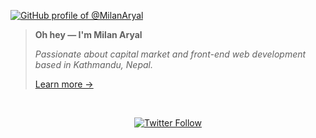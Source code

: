 [![GitHub profile of @MilanAryal](https://user-images.githubusercontent.com/9361180/89604434-fd00dc80-d88a-11ea-90b2-2132e1e11308.gif)](https://github.com/MilanAryal/MilanAryal)

> **Oh hey — I'm Milan Aryal**
>
> _Passionate about capital market and front-end web development based in Kathmandu, Nepal._
>
> [Learn more →](https://milanaryal.com.np/about/)

<br />

<div align="center">

[![Twitter Follow](https://img.shields.io/twitter/follow/MilanAryal?style=social)](https://twitter.com/intent/follow?screen_name=MilanAryal)

</div>

<!--
### Hi there 👋

**MilanAryal/MilanAryal** is a ✨ _special_ ✨ repository because its `README.md` (this file) appears on your GitHub profile.

Here are some ideas to get you started:

- 🔭 I’m currently working on ...
- 🌱 I’m currently learning ...
- 👯 I’m looking to collaborate on ...
- 🤔 I’m looking for help with ...
- 💬 Ask me about ...
- 📫 How to reach me: ...
- 😄 Pronouns: ...
- ⚡ Fun fact: ...
-->
